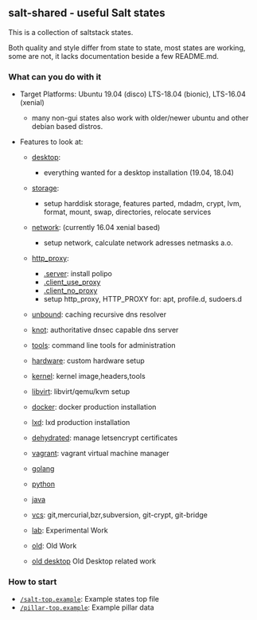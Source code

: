 ## salt-shared - useful Salt states

This is a collection of saltstack states.

Both quality and style differ from state to state, most states are working, some are not, it lacks documentation beside a few README.md.

### What can you do with it

* Target Platforms: Ubuntu 19.04 (disco) LTS-18.04 (bionic), LTS-16.04 (xenial)
    * many non-gui states also work with older/newer ubuntu and other debian based distros.
   
* Features to look at:
    * [desktop](desktop):
        * everything wanted for a desktop installation (19.04, 18.04)
    * [storage](storage):
        * setup harddisk storage, features parted, mdadm, crypt, lvm, format, mount, swap, directories, relocate services
    * [network](network): (currently 16.04 xenial based)
        * setup network, calculate network adresses netmasks a.o.
    * [http_proxy](http_proxy):
        * [.server](http_proxy/server.sls): install polipo
        * [.client_use_proxy](http_proxy/client_use_proxy.sls)
        * [.client_no_proxy](http_proxy/client_no_proxy.sls)
        * setup http_proxy, HTTP_PROXY for: apt, profile.d, sudoers.d
    * [unbound](unbound): caching recursive dns resolver
    * [knot](knot): authoritative dnsec capable dns server
    * [tools](tools): command line tools for administration
    * [hardware](hardware): custom hardware setup
    * [kernel](kernel): kernel image,headers,tools
    * [libvirt](libvirt): libvirt/qemu/kvm setup
    * [docker](docker): docker production installation
    * [lxd](lxd): lxd production installation
    * [dehydrated](dehydrated): manage letsencrypt certificates
    * [vagrant](vagrant): vagrant virtual machine manager
    
    * [golang](golang)
    * [python](python)
    * [java](java)
    * [vcs](vcs): git,mercurial,bzr,subversion, git-crypt, git-bridge
    
    * [lab](lab): Experimental Work
    * [old](old): Old Work
    * [old desktop](desktop/old) Old Desktop related work

### How to start

 * [`/salt-top.example`](salt-top.example): Example states top file
 * [`/pillar-top.example`](pillar-top.example): Example pillar data
